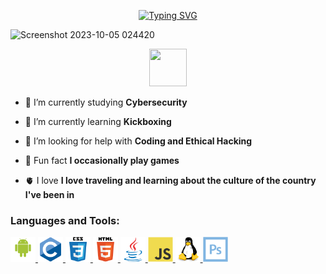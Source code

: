 <p align="center">
<a href="https://git.io/typing-svg"><img src="https://readme-typing-svg.demolab.com?font=Arial&weight=100&size=19&duration=4997&pause=1000&color=F72068&center=true&random=false&width=435&lines=Hello+there%2C+I'm+Jessica;I'm+learning+Cybersecurity+Analyst;Welcome+to+my+journey!!" alt="Typing SVG" /></a>
</p>

<img width="1000" alt="Screenshot 2023-10-05 024420" src="https://github.com/Jenovia02/Jenovia02/assets/134729946/0c978c1f-ee84-43e9-87be-216c81a5dd1c">
</p>

<p align="center">
 <img src="https://github.com/Jenovia02/Jenovia02/assets/134729946/add11566-517d-4d45-b8f7-6945867496d8)"  width="60" height="60"/>
</p>


- 📑 I’m currently studying **Cybersecurity**

- 🥊 I’m currently learning **Kickboxing**

- 🤝 I’m looking for help with **Coding and Ethical Hacking**

- 🧋 Fun fact **I occasionally play games**

- 🫀 I love **I love traveling and learning about the culture of the country I've been in**

</p>

<h3 align="left">Languages and Tools:</h3>
<p align="left"> <a href="https://developer.android.com" target="_blank" rel="noreferrer"> <img src="https://raw.githubusercontent.com/devicons/devicon/master/icons/android/android-original-wordmark.svg" alt="android" width="40" height="40"/> </a> <a href="https://www.cprogramming.com/" target="_blank" rel="noreferrer"> <img src="https://raw.githubusercontent.com/devicons/devicon/master/icons/c/c-original.svg" alt="c" width="40" height="40"/> </a> <a href="https://www.w3schools.com/css/" target="_blank" rel="noreferrer"> <img src="https://raw.githubusercontent.com/devicons/devicon/master/icons/css3/css3-original-wordmark.svg" alt="css3" width="40" height="40"/> </a> <a href="https://www.w3.org/html/" target="_blank" rel="noreferrer"> <img src="https://raw.githubusercontent.com/devicons/devicon/master/icons/html5/html5-original-wordmark.svg" alt="html5" width="40" height="40"/> </a> <a href="https://www.java.com" target="_blank" rel="noreferrer"> <img src="https://raw.githubusercontent.com/devicons/devicon/master/icons/java/java-original.svg" alt="java" width="40" height="40"/> </a> <a href="https://developer.mozilla.org/en-US/docs/Web/JavaScript" target="_blank" rel="noreferrer"> <img src="https://raw.githubusercontent.com/devicons/devicon/master/icons/javascript/javascript-original.svg" alt="javascript" width="40" height="40"/> </a> <a href="https://www.linux.org/" target="_blank" rel="noreferrer"> <img src="https://raw.githubusercontent.com/devicons/devicon/master/icons/linux/linux-original.svg" alt="linux" width="40" height="40"/> </a> <a href="https://www.photoshop.com/en" target="_blank" rel="noreferrer"> <img src="https://raw.githubusercontent.com/devicons/devicon/master/icons/photoshop/photoshop-line.svg" alt="photoshop" width="40" height="40"/> </a> </p>

